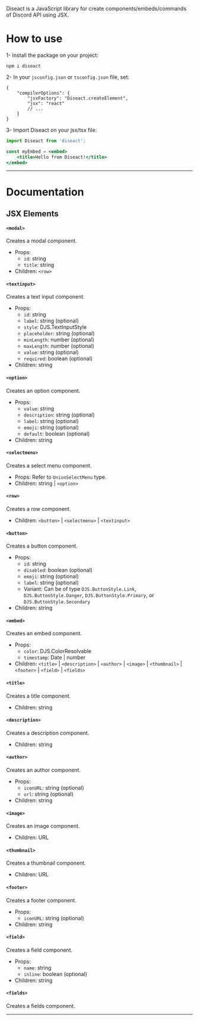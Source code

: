 Diseact is a JavaScript library for create components/embeds/commands of Discord API using JSX.

# How to use
1- Install the package on your project:
```
npm i diseact
```
2- In your `jsconfig.json` or `tsconfig.json` file, set:
```jsonc
{
	"compilerOptions": {
		"jsxFactory": "Diseact.createElement",
		"jsx": "react"
		// ...
	}
}
```
3- Import Diseact on your jsx/tsx file:
```jsx
import Diseact from 'diseact';

const myEmbed = <embed>
	<title>Hello from Diseact!</title>
</embed>
```
---
# Documentation
## JSX Elements

#### `<modal>`

Creates a modal component.

- Props:
  - `id`: string
  - `title`: string
- Children: `<row>`
#### `<textinput>`

Creates a text input component.

- Props:
  - `id`: string
  - `label`: string (optional)
  - `style`: DJS.TextInputStyle
  - `placeholder`: string (optional)
  - `minLength`: number (optional)
  - `maxLength`: number (optional)
  - `value`: string (optional)
  - `required`: boolean (optional)
- Children: string

#### `<option>`

Creates an option component.

- Props:
  - `value`: string
  - `description`: string (optional)
  - `label`: string (optional)
  - `emoji`: string (optional)
  - `default`: boolean (optional)
- Children: string

#### `<selectmenu>`

Creates a select menu component.

- Props: Refer to `UnionSelectMenu` type.
- Children: string | `<option>`

#### `<row>`

Creates a row component.
- Children: `<button>` | `<selectmenu>` | `<textinput>`

#### `<button>`

Creates a button component.

- Props:
  - `id`: string
  - `disabled`: boolean (optional)
  - `emoji`: string (optional)
  - `label`: string (optional)
  - Variant: Can be of type `DJS.ButtonStyle.Link`, `DJS.ButtonStyle.Danger`, `DJS.ButtonStyle.Primary`, or `DJS.ButtonStyle.Secondary`
- Children: string

#### `<embed>`

Creates an embed component.

- Props:
  - `color`: DJS.ColorResolvable
  - `timestamp`: Date | number
- Children: `<title>` | `<description>` | `<author>` | `<image>` | `<thumbnail>` | `<footer>` | `<field>` | `<fields>`

#### `<title>`

Creates a title component.

- Children: string

#### `<description>`

Creates a description component.

- Children: string

#### `<author>`

Creates an author component.

- Props:
  - `iconURL`: string (optional)
  - `url`: string (optional)
- Children: string

#### `<image>`

Creates an image component.

- Children: URL

#### `<thumbnail>`

Creates a thumbnail component.

- Children: URL

#### `<footer>`

Creates a footer component.

- Props:
  - `iconURL`: string (optional)
- Children: string

#### `<field>`

Creates a field component.

- Props:
  - `name`: string
  - `inline`: boolean (optional)
- Children: string

#### `<fields>`

Creates a fields component.

---
